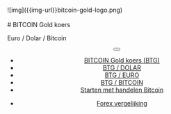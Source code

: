 <div class="jumbotron" markdown="1">
<br>
![img]({{img-url}}bitcoin-gold-logo.png)
<br>
<br>
# BITCOIN Gold koers

Euro / Dolar / Bitcoin

</div>
<header class="navbar navbar-static-top navbar-inverse navbar-sticky" id="top" role="banner">
  <div class="container">
    <div class="navbar-header">
      <button class="navbar-toggle collapsed" type="button" data-toggle="collapse" data-target=".navbar-collapse">
        <span class="icon-bar"></span>
        <span class="icon-bar"></span>
        <span class="icon-bar"></span>
      </button>
    </div>
    <nav class="navbar-collapse collapse" role="navigation" style="height: 1px;" id="scrollpsy">
      <ul class="nav navbar-nav">
        <li class="active">
          <a href="#top">BITCOIN Gold koers (BTG)</a>
        </li>
        <li>
          <a href="#section-1">BTG / DOLAR</a>
        </li>
        <li>
          <a href="#section-2">BTG / EURO</a>
        </li>
        <li>
          <a href="#section-3">BTG / BITCOIN</a>
        </li>
                        <li>
          <a href="http://blog.forexsrovnavac.cz/xm.nl">Starten met handelen Bitcoin</a>
        </li>
      </ul>
      <ul class="nav navbar-nav navbar-right">
        <li>
          <a href="{{url}}">Forex <i class="fa fa-bar-chart-o"></i> vergelijking</a>
        </li>
      </ul>
    </nav>
  </div>
</header>